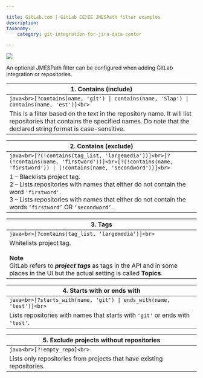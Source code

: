 ```yaml
---

title: GitLab.com | GitLab CE/EE JMESPath filter examples
description:
taxonomy:
    category: git-integration-for-jira-data-center

---
```

![](https://bigbrassband.atlassian.net/wiki/download/thumbnails/1352663492/gitlab-mobile-custom1.png?version=1&modificationDate=1615471065906&cacheVersion=1&api=v2&width=170&height=53)

An optional JMESPath filter can be configured when adding GitLab integration or repositories.

| **1\. Contains (include)** |
| --- |
| ```java<br>[?contains(name, 'git') \| contains(name, 'Slap') \| contains(name, 'est')]<br>``` |
| This is a filter based on the text in the repository name. It will list repositories that contains the specified names. Do note that the declared string format is case-sensitive. |

| **2\. Contains (exclude)** |
| --- |
| ```java<br>[?(!contains(tag_list, 'largemedia'))]<br>[?(!contains(name, 'firstword'))]<br>[?(!contains(name, 'firstword')) \| (!contains(name, 'secondword'))]<br>``` |
| 1 – Blacklists project tag.  <br>2 – Lists repositories with names that either do not contain the word `'firstword'`.  <br>3 – Lists repositories with names that either do not contain the words `‘firstword’` OR `‘secondword’`. |

| **3\. Tags** |
| --- |
| ```java<br>[?contains(tag_list, 'largemedia')]<br>``` |
| Whitelists project tag.<br><br>**Note**  <br>GitLab refers to _**project tags**_ as tags in the API and in some places in the UI but the actual setting is called **Topics**. |

| **4\. Starts with or ends with** |
| --- |
| ```java<br>[?starts_with(name, 'git') \| ends_with(name, 'test')]<br>``` |
| Lists repositories with names that starts with `'git'` or ends with `'test'`. |

| **5\. Exclude projects without repositories** |
| --- |
| ```java<br>[?!empty_repo]<br>``` |
| Lists only repositories from projects that have existing repositories. |


